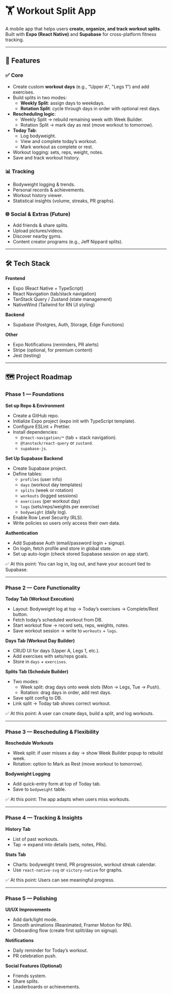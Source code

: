 # 🏋️ Workout Split App

A mobile app that helps users **create, organize, and track workout splits**.  
Built with **Expo (React Native)** and **Supabase** for cross-platform fitness tracking.  

---

## 📖 Features

### ✅ Core
- Create custom **workout days** (e.g., "Upper A", "Legs 1") and add exercises.  
- Build splits in two modes:
  - **Weekly Split**: assign days to weekdays.  
  - **Rotation Split**: cycle through days in order with optional rest days.  
- **Rescheduling logic**:
  - Weekly Split → rebuild remaining week with Week Builder.  
  - Rotation Split → mark day as rest (move workout to tomorrow).  
- **Today Tab**:
  - Log bodyweight.  
  - View and complete today’s workout.  
  - Mark workout as complete or rest.  
- Workout logging: sets, reps, weight, notes.  
- Save and track workout history.  

### 📊 Tracking
- Bodyweight logging & trends.  
- Personal records & achievements.  
- Workout history viewer.  
- Statistical insights (volume, streaks, PR graphs).  

### 🌐 Social & Extras (Future)
- Add friends & share splits.  
- Upload pictures/videos.  
- Discover nearby gyms.  
- Content creator programs (e.g., Jeff Nippard splits).  

---

## 🛠️ Tech Stack

**Frontend**
- Expo (React Native + TypeScript)  
- React Navigation (tab/stack navigation)  
- TanStack Query / Zustand (state management)  
- NativeWind (Tailwind for RN UI styling)  

**Backend**
- Supabase (Postgres, Auth, Storage, Edge Functions)  

**Other**
- Expo Notifications (reminders, PR alerts)  
- Stripe (optional, for premium content)  
- Jest (testing)  

---

## 🗺️ Project Roadmap

### Phase 1 — Foundations
**Set up Repo & Environment**
- Create a GitHub repo.  
- Initialize Expo project (expo init with TypeScript template).  
- Configure ESLint + Prettier.  
- Install dependencies:  
  - `@react-navigation/*` (tab + stack navigation).  
  - `@tanstack/react-query` or `zustand`.  
  - `supabase-js`.  

**Set Up Supabase Backend**
- Create Supabase project.  
- Define tables:  
  - `profiles` (user info)  
  - `days` (workout day templates)  
  - `splits` (week or rotation)  
  - `workouts` (logged sessions)  
  - `exercises` (per workout day)  
  - `logs` (sets/reps/weights per exercise)  
  - `bodyweight` (daily log).  
- Enable Row Level Security (RLS).  
- Write policies so users only access their own data.  

**Authentication**
- Add Supabase Auth (email/password login + signup).  
- On login, fetch profile and store in global state.  
- Set up auto-login (check stored Supabase session on app start).  

✅ At this point: You can log in, log out, and have your account tied to Supabase.  

---

### Phase 2 — Core Functionality
**Today Tab (Workout Execution)**
- Layout: Bodyweight log at top → Today’s exercises → Complete/Rest button.  
- Fetch today’s scheduled workout from DB.  
- Start workout flow → record sets, reps, weights, notes.  
- Save workout session → write to `workouts` + `logs`.  

**Days Tab (Workout Day Builder)**
- CRUD UI for days (Upper A, Legs 1, etc.).  
- Add exercises with sets/reps goals.  
- Store in `days` + `exercises`.  

**Splits Tab (Schedule Builder)**
- Two modes:  
  - Week split: drag days onto week slots (Mon → Legs, Tue → Push).  
  - Rotation: drag days in order, add rest days.  
- Save split config to DB.  
- Link split → Today tab shows correct workout.  

✅ At this point: A user can create days, build a split, and log workouts.  

---

### Phase 3 — Rescheduling & Flexibility
**Reschedule Workouts**
- Week split: if user misses a day → show Week Builder popup to rebuild week.  
- Rotation: option to Mark as Rest (move workout to tomorrow).  

**Bodyweight Logging**
- Add quick-entry form at top of Today tab.  
- Save to `bodyweight` table.  

✅ At this point: The app adapts when users miss workouts.  

---

### Phase 4 — Tracking & Insights
**History Tab**
- List of past workouts.  
- Tap → expand into details (sets, notes, PRs).  

**Stats Tab**
- Charts: bodyweight trend, PR progression, workout streak calendar.  
- Use `react-native-svg` or `victory-native` for graphs.  

✅ At this point: Users can see meaningful progress.  

---

### Phase 5 — Polishing
**UI/UX Improvements**
- Add dark/light mode.  
- Smooth animations (Reanimated, Framer Motion for RN).  
- Onboarding flow (create first split/day on signup).  

**Notifications**
- Daily reminder for Today’s workout.  
- PR celebration push.  

**Social Features (Optional)**
- Friends system.  
- Share splits.  
- Leaderboards or achievements.  

